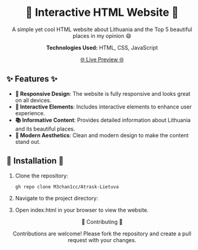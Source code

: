 <h1 align="center">🌟 Interactive HTML Website 🌟</h1>

<p align="center">
  A simple yet cool HTML website about Lithuania and the Top 5 beautiful places in my opinion 😄
</p>

<p align="center">
  <strong>Technologies Used:</strong> HTML, CSS, JavaScript
</p>

<p align="center">
  <a href="https://baigiamasis.w5.lt/">🌐 Live Preview 🌐</a>
</p>

## ✨ Features ✨

- **📱 Responsive Design**: The website is fully responsive and looks great on all devices.
- **🎨 Interactive Elements**: Includes interactive elements to enhance user experience.
- **📚 Informative Content**: Provides detailed information about Lithuania and its beautiful places.
- **💎 Modern Aesthetics**: Clean and modern design to make the content stand out.

## 🚀 Installation 🚀

1. Clone the repository:
   ```bash
   gh repo clone M3chan1cc/Atrask-Lietuva

2. Navigate to the project directory:

3. Open index.html in your browser to view the website.
<p align="center">🤝 Contributing 🤝</p>
<p align="center">Contributions are welcome! Please fork the repository and create a pull request with your changes.</p>
